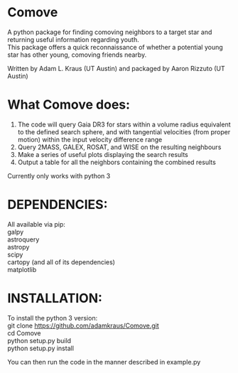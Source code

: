 # Comove
A python package for finding comoving neighbors to a target star and returning useful information regarding youth.<br/>
This package offers a quick reconnaissance of whether a potential young star has other young, comoving friends nearby.<br/>

Written by Adam L. Kraus (UT Austin) and packaged by Aaron Rizzuto (UT Austin)<br/>

# What Comove does:
1. The code will query Gaia DR3 for stars within a volume radius equivalent to the defined search sphere, and with tangential velocities (from proper motion) within the input velocity difference range <br/>
2. Query 2MASS, GALEX, ROSAT, and WISE on the resulting neighbours <br/>
3. Make a series of useful plots displaying the search results <br/>
4. Output a table for all the neighbors containing the combined results <br/>

Currently only works with python 3<br/>

# DEPENDENCIES:
All available via pip:<br/>
galpy <br/>
astroquery<br/>
astropy<br/>
scipy<br/>
cartopy (and all of its dependencies)<br/>
matplotlib<br/>

# INSTALLATION:
To install the python 3 version:<br/>
git clone https://github.com/adamkraus/Comove.git<br/>
cd Comove<br/>
python setup.py build<br/>
python setup.py install<br/>

You can then run the code in the manner described in example.py<br/>
